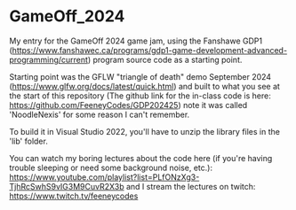 # GameOff_2024
My entry for the GameOff 2024 game jam, using the Fanshawe GDP1 (https://www.fanshawec.ca/programs/gdp1-game-development-advanced-programming/current) program source code as a starting point.

Starting point was the GFLW "triangle of death" demo September 2024 (https://www.glfw.org/docs/latest/quick.html) and built to what you see at the start of this repository (The github link for the in-class code is here: https://github.com/FeeneyCodes/GDP202425) note it was called 'NoodleNexis' for some reason I can't remember.

To build it in Visual Studio 2022, you'll have to unzip the library files in the 'lib' folder.

You can watch my boring lectures about the code here (if you're having trouble sleeping or need some background noise, etc.): https://www.youtube.com/playlist?list=PLfONzXg3-TjhRcSwhS9vIG3M9CuvR2X3b and I stream the lectures on twitch: https://www.twitch.tv/feeneycodes


